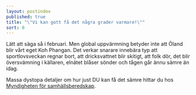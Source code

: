 ```yaml
---
layout: postindex
published: true
title: "\"Vi kan gott få det några grader varmare!\""
sort: 0
---
```




Lätt att säga så i februari. Men global uppvärmning betyder inte att Öland blir vårt eget Koh Phangan. Det verkar snarare innebära typ att sportlovsveckan regnar bort, att dricksvattnet blir skitigt, att folk dör, det blir översvämning i källaren, elnätet blåser sönder och tågen går ännu sämre än idag.

Massa dystopa detaljer om hur just DU kan få det sämre hittar du hos [Myndigheten för samhällsberedskap](http://www.msb.se).
